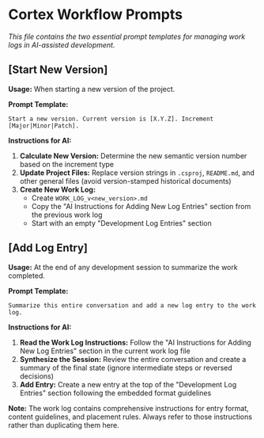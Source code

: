 ﻿# Cortex Workflow Prompts

*This file contains the two essential prompt templates for managing work logs in AI-assisted development.*

## [Start New Version]

**Usage:** When starting a new version of the project.

**Prompt Template:**
```
Start a new version. Current version is [X.Y.Z]. Increment [Major|Minor|Patch].
```

**Instructions for AI:**
1. **Calculate New Version:** Determine the new semantic version number based on the increment type
2. **Update Project Files:** Replace version strings in `.csproj`, `README.md`, and other general files (avoid version-stamped historical documents)
3. **Create New Work Log:**
   - Create `WORK_LOG_v<new_version>.md`
   - Copy the "AI Instructions for Adding New Log Entries" section from the previous work log
   - Start with an empty "Development Log Entries" section

## [Add Log Entry]

**Usage:** At the end of any development session to summarize the work completed.

**Prompt Template:**
```
Summarize this entire conversation and add a new log entry to the work log.
```

**Instructions for AI:**
1. **Read the Work Log Instructions:** Follow the "AI Instructions for Adding New Log Entries" section in the current work log file
2. **Synthesize the Session:** Review the entire conversation and create a summary of the final state (ignore intermediate steps or reversed decisions)
3. **Add Entry:** Create a new entry at the top of the "Development Log Entries" section following the embedded format guidelines

**Note:** The work log contains comprehensive instructions for entry format, content guidelines, and placement rules. Always refer to those instructions rather than duplicating them here.